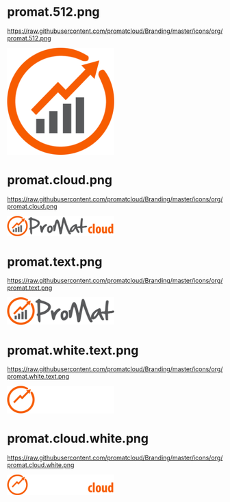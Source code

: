 # promat.512.png
https://raw.githubusercontent.com/promatcloud/Branding/master/icons/org/promat.512.png

<img src="https://raw.githubusercontent.com/promatcloud/Branding/master/icons/org/promat.512.png"  
alt="promat.512.png" width=250/>

# promat.cloud.png
https://raw.githubusercontent.com/promatcloud/Branding/master/icons/org/promat.cloud.png

<img src="https://raw.githubusercontent.com/promatcloud/Branding/master/icons/org/promat.cloud.png"  
alt="promat.cloud.png" width=250/>

# promat.text.png
https://raw.githubusercontent.com/promatcloud/Branding/master/icons/org/promat.text.png

<img src="https://raw.githubusercontent.com/promatcloud/Branding/master/icons/org/promat.text.png"  
alt="promat.text.png" width=250/>

# promat.white.text.png
https://raw.githubusercontent.com/promatcloud/Branding/master/icons/org/promat.white.text.png

<img src="https://raw.githubusercontent.com/promatcloud/Branding/master/icons/org/promat.white.text.png"  
alt="promat.white.text.png" width=250/>

# promat.cloud.white.png
https://raw.githubusercontent.com/promatcloud/Branding/master/icons/org/promat.cloud.white.png

<img src="https://raw.githubusercontent.com/promatcloud/Branding/master/icons/org/promat.cloud.white.png"  
alt="promat.cloud.white.png" width=250/>
